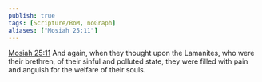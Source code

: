```yaml
---
publish: true
tags: [Scripture/BoM, noGraph]
aliases: ["Mosiah 25:11"]
---
```

[Mosiah 25:11](https://churchofjesuschrist.org/study/scriptures/bofm/mosiah/25?lang=eng&id=p11#p11) And again, when they thought upon the Lamanites, who were their brethren, of their sinful and polluted state, they were filled with pain and anguish for the welfare of their souls.
